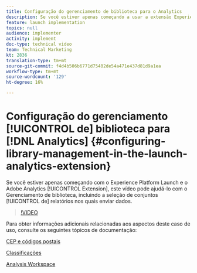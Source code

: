 ```yaml
---
title: Configuração do gerenciamento de biblioteca para o Analytics
description: Se você estiver apenas começando a usar a extensão Experience Platform Launch para Adobe Analytics, este vídeo poderá ajudá-lo com a parte de gerenciamento de biblioteca da configuração, incluindo a seleção de conjuntos de relatórios para os quais deseja enviar dados.
feature: launch implementation
topics: null
audience: implementer
activity: implement
doc-type: technical video
team: Technical Marketing
kt: 2836
translation-type: tm+mt
source-git-commit: f4d4b506b6771d75402de54a471e437d81d9a1ea
workflow-type: tm+mt
source-wordcount: '129'
ht-degree: 16%

---
```



# Configuração do gerenciamento [!UICONTROL de] biblioteca para [!DNL Analytics] {#configuring-library-management-in-the-launch-analytics-extension}

Se você estiver apenas começando com o Experience Platform Launch e o Adobe Analytics [!UICONTROL Extension], este vídeo pode ajudá-lo com o Gerenciamento de biblioteca, incluindo a seleção de conjuntos [!UICONTROL de] relatórios nos quais enviar dados.

>[!VIDEO](https://video.tv.adobe.com/v/27092/?quality=12)

Para obter informações adicionais relacionadas aos aspectos deste caso de uso, consulte os seguintes tópicos de documentação:

[CEP e códigos postais](https://docs.adobe.com/help/en/analytics/components/variables/dimensions-reports/reports-zip.html)

[Classificações](https://docs.adobe.com/content/help/pt-BR/analytics/components/classifications/c-classifications.html)

[Analysis Workspace](https://docs.adobe.com/content/help/pt-BR/analytics/analyze/analysis-workspace/home.html)
